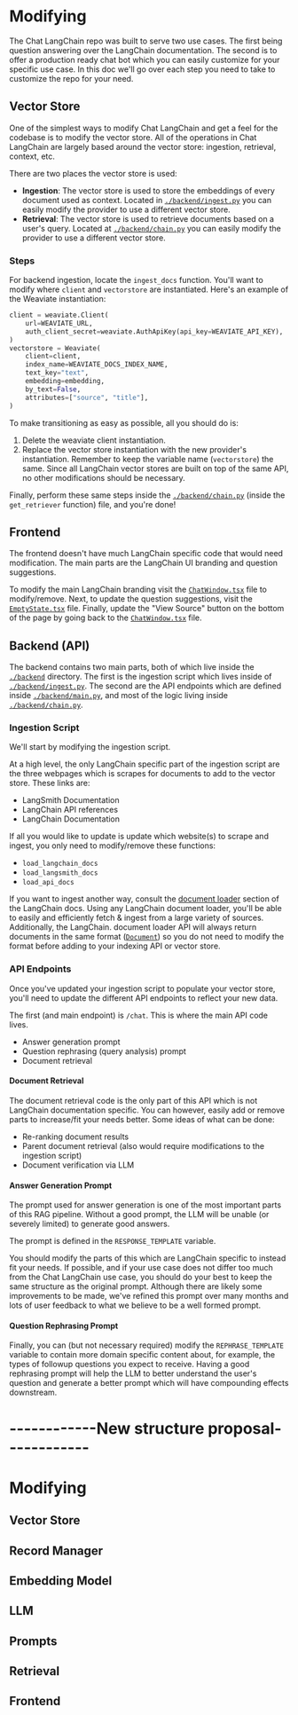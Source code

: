 # Modifying

The Chat LangChain repo was built to serve two use cases. The first being question answering over the LangChain documentation. The second is to offer a production ready chat bot which you can easily customize for your specific use case. In this doc we'll go over each step you need to take to customize the repo for your need.

## Vector Store

One of the simplest ways to modify Chat LangChain and get a feel for the codebase is to modify the vector store. All of the operations in Chat LangChain are largely based around the vector store: ingestion, retrieval, context, etc.

There are two places the vector store is used:
- **Ingestion**: The vector store is used to store the embeddings of every document used as context. Located in [`./backend/ingest.py`](./backend/ingest.py) you can easily modify the provider to use a different vector store.
- **Retrieval**: The vector store is used to retrieve documents based on a user's query. Located at [`./backend/chain.py`](./backend/chain.py) you can easily modify the provider to use a different vector store.

### Steps

For backend ingestion, locate the `ingest_docs` function. You'll want to modify where `client` and `vectorstore` are instantiated. Here's an example of the Weaviate instantiation:

```python
client = weaviate.Client(
    url=WEAVIATE_URL,
    auth_client_secret=weaviate.AuthApiKey(api_key=WEAVIATE_API_KEY),
)
vectorstore = Weaviate(
    client=client,
    index_name=WEAVIATE_DOCS_INDEX_NAME,
    text_key="text",
    embedding=embedding,
    by_text=False,
    attributes=["source", "title"],
)
```

To make transitioning as easy as possible, all you should do is:

1. Delete the weaviate client instantiation.
2. Replace the vector store instantiation with the new provider's instantiation. Remember to keep the variable name (`vectorstore`) the same. Since all LangChain vector stores are built on top of the same API, no other modifications should be necessary.

Finally, perform these same steps inside the [`./backend/chain.py`](./backend/chain.py) (inside the `get_retriever` function) file, and you're done!

## Frontend

The frontend doesn't have much LangChain specific code that would need modification. The main parts are the LangChain UI branding and question suggestions.

To modify the main LangChain branding visit the [`ChatWindow.tsx`](frontend/app/components/ChatWindow.tsx) file to modify/remove. Next, to update the question suggestions, visit the [`EmptyState.tsx`](frontend/app/components/EmptyState.tsx) file. Finally, update the "View Source" button on the bottom of the page by going back to the [`ChatWindow.tsx`](frontend/app/components/ChatWindow.tsx) file.

## Backend (API)

The backend contains two main parts, both of which live inside the [`./backend`](/backend/) directory.
The first is the ingestion script which lives inside of [`./backend/ingest.py`](./backend/ingest.py).
The second are the API endpoints which are defined inside [`./backend/main.py`](backend/main.py), and most of the logic living inside [`./backend/chain.py`](./backend/chain.py).

### Ingestion Script

We'll start by modifying the ingestion script.

At a high level, the only LangChain specific part of the ingestion script are the three webpages which is scrapes for documents to add to the vector store. These links are:
- LangSmith Documentation
- LangChain API references
- LangChain Documentation

If all you would like to update is update which website(s) to scrape and ingest, you only need to modify/remove these functions:

- `load_langchain_docs`
- `load_langsmith_docs`
- `load_api_docs`

If you want to ingest another way, consult the [document loader](https://python.langchain.com/docs/modules/data_connection/document_loaders/) section of the LangChain docs.
Using any LangChain document loader, you'll be able to easily and efficiently fetch & ingest from a large variety of sources. Additionally, the LangChain. document loader API will always return documents in the same format ([`Document`](https://api.python.langchain.com/en/latest/documents/langchain_core.documents.base.Document.html)) so you do not need to modify the format before adding to your indexing API or vector store.

### API Endpoints

Once you've updated your ingestion script to populate your vector store, you'll need to update the different API endpoints to reflect your new data. 

The first (and main endpoint) is `/chat`. This is where the main API code lives.

- Answer generation prompt
- Question rephrasing (query analysis) prompt
- Document retrieval

#### Document Retrieval

The document retrieval code is the only part of this API which is not LangChain documentation specific. You can however, easily add or remove parts to increase/fit your needs better. Some ideas of what can be done:

- Re-ranking document results
- Parent document retrieval (also would require modifications to the ingestion script)
- Document verification via LLM

#### Answer Generation Prompt

The prompt used for answer generation is one of the most important parts of this RAG pipeline. Without a good prompt, the LLM will be unable (or severely limited) to generate good answers.

The prompt is defined in the `RESPONSE_TEMPLATE` variable.

You should modify the parts of this which are LangChain specific to instead fit your needs. If possible, and if your use case does not differ too much from the Chat LangChain use case, you should do your best to keep the same structure as the original prompt. Although there are likely some improvements to be made, we've refined this prompt over many months and lots of user feedback to what we believe to be a well formed prompt.

#### Question Rephrasing Prompt

Finally, you can (but not necessary required) modify the `REPHRASE_TEMPLATE` variable to contain more domain specific content about, for example, the types of followup questions you expect to receive. Having a good rephrasing prompt will help the LLM to better understand the user's question and generate a better prompt which will have compounding effects downstream.


# ------------New structure proposal------------

# Modifying

## Vector Store

## Record Manager

## Embedding Model

## LLM

## Prompts

## Retrieval

## Frontend
